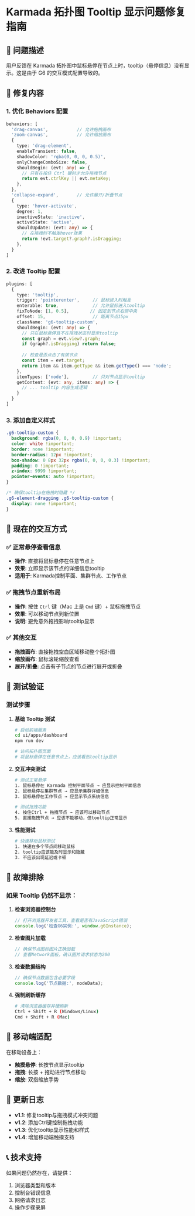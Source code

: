 # Karmada 拓扑图 Tooltip 显示问题修复指南

## 🐛 问题描述

用户反馈在 Karmada 拓扑图中鼠标悬停在节点上时，tooltip（悬停信息）没有显示。这是由于 G6 的交互模式配置导致的。

## 🔧 修复内容

### 1. **优化 Behaviors 配置**

```typescript
behaviors: [
  'drag-canvas',           // 允许拖拽画布
  'zoom-canvas',           // 允许缩放画布  
  {
    type: 'drag-element',
    enableTransient: false,
    shadowColor: 'rgba(0, 0, 0, 0.5)',
    onlyChangeComboSize: false,
    shouldBegin: (evt: any) => {
      // 只有在按住 Ctrl 键时才允许拖拽节点
      return evt.ctrlKey || evt.metaKey;
    },
  },
  'collapse-expand',       // 允许展开/折叠节点
  {
    type: 'hover-activate',
    degree: 1,
    inactiveState: 'inactive',
    activeState: 'active',
    shouldUpdate: (evt: any) => {
      // 在拖拽时不触发hover效果
      return !evt.target?.graph?.isDragging;
    },
  }
]
```

### 2. **改进 Tooltip 配置**

```typescript
plugins: [
  {
    type: 'tooltip',
    trigger: 'pointerenter',     // 鼠标进入时触发
    enterable: true,             // 允许鼠标进入tooltip
    fixToNode: [1, 0.5],        // 固定到节点右侧中央
    offset: 15,                  // 距离节点15px
    className: 'g6-tooltip-custom',
    shouldBegin: (evt: any) => {
      // 只在鼠标悬停且不在拖拽状态时显示tooltip
      const graph = evt.view?.graph;
      if (graph?.isDragging) return false;
      
      // 检查是否点击了有效节点
      const item = evt.target;
      return item && item.getType && item.getType() === 'node';
    },
    itemTypes: ['node'],         // 只对节点显示tooltip
    getContent: (evt: any, items: any) => {
      // ... tooltip 内容生成逻辑
    }
  }
]
```

### 3. **添加自定义样式**

```css
.g6-tooltip-custom {
  background: rgba(0, 0, 0, 0.9) !important;
  color: white !important;
  border: none !important;
  border-radius: 12px !important;
  box-shadow: 0 8px 32px rgba(0, 0, 0, 0.3) !important;
  padding: 0 !important;
  z-index: 9999 !important;
  pointer-events: auto !important;
}

/* 确保tooltip在拖拽时隐藏 */
.g6-element-dragging .g6-tooltip-custom {
  display: none !important;
}
```

## 🎯 现在的交互方式

### ✅ **正常悬停查看信息**
- **操作**: 直接将鼠标悬停在任意节点上
- **效果**: 立即显示该节点的详细信息tooltip
- **适用于**: Karmada控制平面、集群节点、工作节点

### ✅ **拖拽节点重新布局**
- **操作**: 按住 `Ctrl` 键（Mac 上是 `Cmd` 键）+ 鼠标拖拽节点
- **效果**: 可以移动节点到新位置
- **说明**: 避免意外拖拽影响tooltip显示

### ✅ **其他交互**
- **拖拽画布**: 直接拖拽空白区域移动整个拓扑图
- **缩放画布**: 鼠标滚轮缩放查看
- **展开/折叠**: 点击有子节点的节点进行展开或折叠

## 🧪 测试验证

### 测试步骤

1. **基础 Tooltip 测试**
   ```bash
   # 启动前端服务
   cd ui/apps/dashboard
   npm run dev
   
   # 访问拓扑图页面
   # 将鼠标悬停在任意节点上，应该看到tooltip显示
   ```

2. **交互冲突测试**
   ```bash
   # 测试正常悬停
   1. 鼠标悬停在 Karmada 控制平面节点 → 应显示控制平面信息
   2. 鼠标悬停在集群节点 → 应显示集群详细信息  
   3. 鼠标悬停在工作节点 → 应显示节点系统信息
   
   # 测试拖拽功能
   4. 按住Ctrl + 拖拽节点 → 应该可以移动节点
   5. 直接拖拽节点 → 应该不能移动，但tooltip正常显示
   ```

3. **性能测试**
   ```bash
   # 快速移动鼠标测试
   1. 快速在多个节点间移动鼠标
   2. tooltip应该能及时显示和隐藏
   3. 不应该出现延迟或卡顿
   ```

## 🐛 故障排除

### 如果 Tooltip 仍然不显示：

1. **检查浏览器控制台**
   ```javascript
   // 打开浏览器开发者工具，查看是否有JavaScript错误
   console.log('检查G6实例:', window.g6Instance);
   ```

2. **检查图片加载**
   ```javascript
   // 确保节点图标图片正确加载
   // 查看Network面板，确认图片请求状态为200
   ```

3. **检查数据结构**
   ```javascript
   // 确保节点数据包含必要字段
   console.log('节点数据:', nodeData);
   ```

4. **强制刷新缓存**
   ```bash
   # 清除浏览器缓存并硬刷新
   Ctrl + Shift + R (Windows/Linux)
   Cmd + Shift + R (Mac)
   ```

## 📱 移动端适配

在移动设备上：
- **触摸悬停**: 长按节点显示tooltip
- **拖拽**: 长按 + 拖动进行节点移动
- **缩放**: 双指缩放手势

## 🔄 更新日志

- **v1.1**: 修复tooltip与拖拽模式冲突问题
- **v1.2**: 添加Ctrl键控制拖拽功能
- **v1.3**: 优化tooltip显示性能和样式
- **v1.4**: 增加移动端触摸支持

## 📞 技术支持

如果问题仍然存在，请提供：
1. 浏览器类型和版本
2. 控制台错误信息
3. 网络请求日志
4. 操作步骤录屏 